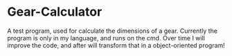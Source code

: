 # Gear-Calculator
A test program, used for calculate the dimensions of a gear. Currently the program is only in my language, and runs on the cmd. Over time I will improve the code, and after will
transform that in a object-oriented program!
